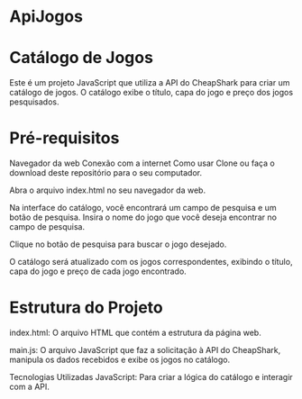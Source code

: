 # ApiJogos

# Catálogo de Jogos
Este é um projeto JavaScript que utiliza a API do CheapShark para criar um catálogo de jogos. O catálogo exibe o título, capa do jogo e preço dos jogos pesquisados.

# Pré-requisitos
Navegador da web
Conexão com a internet
Como usar
Clone ou faça o download deste repositório para o seu computador.

Abra o arquivo index.html no seu navegador da web.

Na interface do catálogo, você encontrará um campo de pesquisa e um botão de pesquisa. Insira o nome do jogo que você deseja encontrar no campo de pesquisa.

Clique no botão de pesquisa para buscar o jogo desejado.

O catálogo será atualizado com os jogos correspondentes, exibindo o título, capa do jogo e preço de cada jogo encontrado.

# Estrutura do Projeto
index.html: O arquivo HTML que contém a estrutura da página web.

main.js: O arquivo JavaScript que faz a solicitação à API do CheapShark, manipula os dados recebidos e exibe os jogos no catálogo.

Tecnologias Utilizadas
JavaScript: Para criar a lógica do catálogo e interagir com a API.
